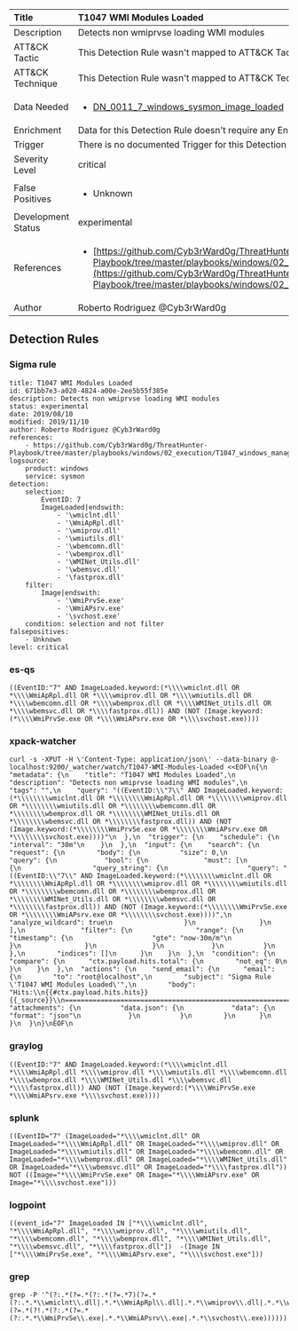 | Title                | T1047 WMI Modules Loaded                                                                                                                                                 |
|:---------------------|:------------------------------------------------------------------------------------------------------------------------------------------------------------|
| Description          | Detects non wmiprvse loading WMI modules                                                                                                                                           |
| ATT&amp;CK Tactic    |   This Detection Rule wasn't mapped to ATT&amp;CK Tactic yet  |
| ATT&amp;CK Technique |  This Detection Rule wasn't mapped to ATT&amp;CK Technique yet  |
| Data Needed          | <ul><li>[DN_0011_7_windows_sysmon_image_loaded](../Data_Needed/DN_0011_7_windows_sysmon_image_loaded.md)</li></ul>  |
| Enrichment           |  Data for this Detection Rule doesn't require any Enrichments.  |
| Trigger              |  There is no documented Trigger for this Detection Rule yet  |
| Severity Level       | critical |
| False Positives      | <ul><li>Unknown</li></ul>  |
| Development Status   | experimental |
| References           | <ul><li>[https://github.com/Cyb3rWard0g/ThreatHunter-Playbook/tree/master/playbooks/windows/02_execution/T1047_windows_management_instrumentation/wmi_wmi_module_load.md](https://github.com/Cyb3rWard0g/ThreatHunter-Playbook/tree/master/playbooks/windows/02_execution/T1047_windows_management_instrumentation/wmi_wmi_module_load.md)</li></ul>  |
| Author               | Roberto Rodriguez @Cyb3rWard0g |


## Detection Rules

### Sigma rule

```
title: T1047 WMI Modules Loaded
id: 671bb7e3-a020-4824-a00e-2ee5b55f385e
description: Detects non wmiprvse loading WMI modules
status: experimental
date: 2019/08/10
modified: 2019/11/10
author: Roberto Rodriguez @Cyb3rWard0g
references:
    - https://github.com/Cyb3rWard0g/ThreatHunter-Playbook/tree/master/playbooks/windows/02_execution/T1047_windows_management_instrumentation/wmi_wmi_module_load.md
logsource:
    product: windows
    service: sysmon
detection:
    selection: 
        EventID: 7
        ImageLoaded|endswith:
            - '\wmiclnt.dll'
            - '\WmiApRpl.dll'
            - '\wmiprov.dll'
            - '\wmiutils.dll'
            - '\wbemcomn.dll'
            - '\wbemprox.dll'
            - '\WMINet_Utils.dll'
            - '\wbemsvc.dll'
            - '\fastprox.dll'
    filter:
        Image|endswith:
            - '\WmiPrvSe.exe'
            - '\WmiAPsrv.exe'
            - '\svchost.exe'
    condition: selection and not filter
falsepositives:
    - Unknown
level: critical
```





### es-qs
    
```
((EventID:"7" AND ImageLoaded.keyword:(*\\\\wmiclnt.dll OR *\\\\WmiApRpl.dll OR *\\\\wmiprov.dll OR *\\\\wmiutils.dll OR *\\\\wbemcomn.dll OR *\\\\wbemprox.dll OR *\\\\WMINet_Utils.dll OR *\\\\wbemsvc.dll OR *\\\\fastprox.dll)) AND (NOT (Image.keyword:(*\\\\WmiPrvSe.exe OR *\\\\WmiAPsrv.exe OR *\\\\svchost.exe))))
```


### xpack-watcher
    
```
curl -s -XPUT -H \'Content-Type: application/json\' --data-binary @- localhost:9200/_watcher/watch/T1047-WMI-Modules-Loaded <<EOF\n{\n  "metadata": {\n    "title": "T1047 WMI Modules Loaded",\n    "description": "Detects non wmiprvse loading WMI modules",\n    "tags": "",\n    "query": "((EventID:\\"7\\" AND ImageLoaded.keyword:(*\\\\\\\\wmiclnt.dll OR *\\\\\\\\WmiApRpl.dll OR *\\\\\\\\wmiprov.dll OR *\\\\\\\\wmiutils.dll OR *\\\\\\\\wbemcomn.dll OR *\\\\\\\\wbemprox.dll OR *\\\\\\\\WMINet_Utils.dll OR *\\\\\\\\wbemsvc.dll OR *\\\\\\\\fastprox.dll)) AND (NOT (Image.keyword:(*\\\\\\\\WmiPrvSe.exe OR *\\\\\\\\WmiAPsrv.exe OR *\\\\\\\\svchost.exe))))"\n  },\n  "trigger": {\n    "schedule": {\n      "interval": "30m"\n    }\n  },\n  "input": {\n    "search": {\n      "request": {\n        "body": {\n          "size": 0,\n          "query": {\n            "bool": {\n              "must": [\n                {\n                  "query_string": {\n                    "query": "((EventID:\\"7\\" AND ImageLoaded.keyword:(*\\\\\\\\wmiclnt.dll OR *\\\\\\\\WmiApRpl.dll OR *\\\\\\\\wmiprov.dll OR *\\\\\\\\wmiutils.dll OR *\\\\\\\\wbemcomn.dll OR *\\\\\\\\wbemprox.dll OR *\\\\\\\\WMINet_Utils.dll OR *\\\\\\\\wbemsvc.dll OR *\\\\\\\\fastprox.dll)) AND (NOT (Image.keyword:(*\\\\\\\\WmiPrvSe.exe OR *\\\\\\\\WmiAPsrv.exe OR *\\\\\\\\svchost.exe))))",\n                    "analyze_wildcard": true\n                  }\n                }\n              ],\n              "filter": {\n                "range": {\n                  "timestamp": {\n                    "gte": "now-30m/m"\n                  }\n                }\n              }\n            }\n          }\n        },\n        "indices": []\n      }\n    }\n  },\n  "condition": {\n    "compare": {\n      "ctx.payload.hits.total": {\n        "not_eq": 0\n      }\n    }\n  },\n  "actions": {\n    "send_email": {\n      "email": {\n        "to": "root@localhost",\n        "subject": "Sigma Rule \'T1047 WMI Modules Loaded\'",\n        "body": "Hits:\\n{{#ctx.payload.hits.hits}}{{_source}}\\n================================================================================\\n{{/ctx.payload.hits.hits}}",\n        "attachments": {\n          "data.json": {\n            "data": {\n              "format": "json"\n            }\n          }\n        }\n      }\n    }\n  }\n}\nEOF\n
```


### graylog
    
```
((EventID:"7" AND ImageLoaded.keyword:(*\\\\wmiclnt.dll *\\\\WmiApRpl.dll *\\\\wmiprov.dll *\\\\wmiutils.dll *\\\\wbemcomn.dll *\\\\wbemprox.dll *\\\\WMINet_Utils.dll *\\\\wbemsvc.dll *\\\\fastprox.dll)) AND (NOT (Image.keyword:(*\\\\WmiPrvSe.exe *\\\\WmiAPsrv.exe *\\\\svchost.exe))))
```


### splunk
    
```
((EventID="7" (ImageLoaded="*\\\\wmiclnt.dll" OR ImageLoaded="*\\\\WmiApRpl.dll" OR ImageLoaded="*\\\\wmiprov.dll" OR ImageLoaded="*\\\\wmiutils.dll" OR ImageLoaded="*\\\\wbemcomn.dll" OR ImageLoaded="*\\\\wbemprox.dll" OR ImageLoaded="*\\\\WMINet_Utils.dll" OR ImageLoaded="*\\\\wbemsvc.dll" OR ImageLoaded="*\\\\fastprox.dll")) NOT ((Image="*\\\\WmiPrvSe.exe" OR Image="*\\\\WmiAPsrv.exe" OR Image="*\\\\svchost.exe")))
```


### logpoint
    
```
((event_id="7" ImageLoaded IN ["*\\\\wmiclnt.dll", "*\\\\WmiApRpl.dll", "*\\\\wmiprov.dll", "*\\\\wmiutils.dll", "*\\\\wbemcomn.dll", "*\\\\wbemprox.dll", "*\\\\WMINet_Utils.dll", "*\\\\wbemsvc.dll", "*\\\\fastprox.dll"])  -(Image IN ["*\\\\WmiPrvSe.exe", "*\\\\WmiAPsrv.exe", "*\\\\svchost.exe"]))
```


### grep
    
```
grep -P '^(?:.*(?=.*(?:.*(?=.*7)(?=.*(?:.*.*\\wmiclnt\\.dll|.*.*\\WmiApRpl\\.dll|.*.*\\wmiprov\\.dll|.*.*\\wmiutils\\.dll|.*.*\\wbemcomn\\.dll|.*.*\\wbemprox\\.dll|.*.*\\WMINet_Utils\\.dll|.*.*\\wbemsvc\\.dll|.*.*\\fastprox\\.dll))))(?=.*(?!.*(?:.*(?=.*(?:.*.*\\WmiPrvSe\\.exe|.*.*\\WmiAPsrv\\.exe|.*.*\\svchost\\.exe))))))'
```



